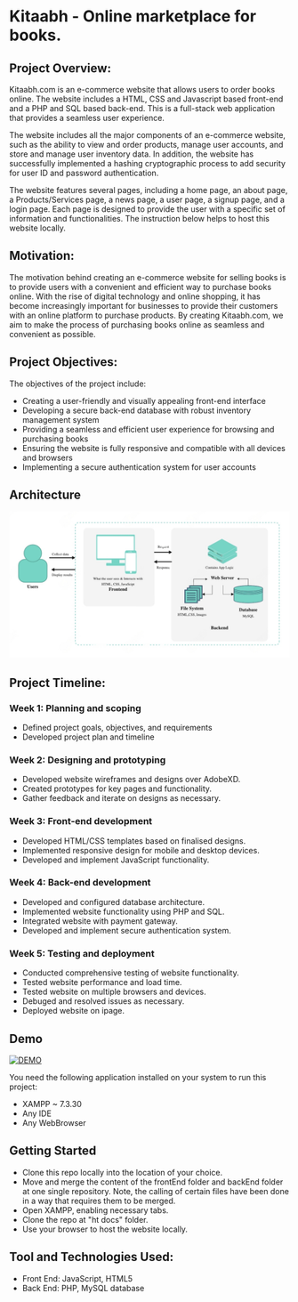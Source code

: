 # Kitaabh - Online marketplace for books.


## Project Overview:
Kitaabh.com is an e-commerce website that allows users to order books online. The website includes a HTML, CSS and Javascript based front-end and a PHP and SQL based back-end. This is a full-stack web application that provides a seamless user experience.

The website includes all the major components of an e-commerce website, such as the ability to view and order products, manage user accounts, and store and manage user inventory data. In addition, the website has successfully implemented a hashing cryptographic process to add security for user ID and password authentication.

The website features several pages, including a home page, an about page, a Products/Services page, a news page, a user page, a signup page, and a login page. Each page is designed to provide the user with a specific set of information and functionalities.
The instruction below helps to host this website locally.

## Motivation:
The motivation behind creating an e-commerce website for selling books is to provide users with a convenient and efficient way to purchase books online. With the rise of digital technology and online shopping, it has become increasingly important for businesses to provide their customers with an online platform to purchase products. By creating Kitaabh.com, we aim to make the process of purchasing books online as seamless and convenient as possible.

## Project Objectives:
The objectives of the project include:

* Creating a user-friendly and visually appealing front-end interface
* Developing a secure back-end database with robust inventory management system
* Providing a seamless and efficient user experience for browsing and purchasing books
* Ensuring the website is fully responsive and compatible with all devices and browsers
* Implementing a secure authentication system for user accounts

## Architecture

![Architecture](images/architecture.png)

## Project Timeline:

### Week 1: Planning and scoping

* Defined project goals, objectives, and requirements
* Developed project plan and timeline

### Week 2: Designing and prototyping

* Developed website wireframes and designs over AdobeXD.
* Created prototypes for key pages and functionality.
* Gather feedback and iterate on designs as necessary.

### Week 3: Front-end development

* Developed HTML/CSS templates based on finalised designs.
* Implemented responsive design for mobile and desktop devices.
* Developed and implement JavaScript functionality.

### Week 4: Back-end development

* Developed and configured database architecture.
* Implemented website functionality using PHP and SQL.
* Integrated website with payment gateway.
* Developed and implement secure authentication system.

### Week 5: Testing and deployment

* Conducted comprehensive testing of website functionality.
* Tested website performance and load time.
* Tested website on multiple browsers and devices.
* Debuged and resolved issues as necessary.
* Deployed website on ipage.


## Demo

[![DEMO](https://img.youtube.com/vi/lFgWmrlRRSc/0.jpg)](https://www.youtube.com/watch?v=lFgWmrlRRSc)


You need the following application installed on your system to run this project:

* XAMPP ~  7.3.30
* Any IDE
* Any WebBrowser

## Getting Started

* Clone this repo locally into the location of your choice.
* Move and merge the content of the frontEnd folder and backEnd folder at one single repository. Note, the calling of certain files have been done in a way that  requires them to be merged. 
* Open XAMPP, enabling necessary tabs.
*  Clone the repo at "ht docs" folder.
*   Use your browser to host the website locally.

## Tool and Technologies Used:
* Front End: JavaScript, HTML5
* Back  End: PHP, MySQL database





